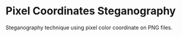 # Pixel Coordinates Steganography

Steganography technique using pixel color coordinate on PNG files.
